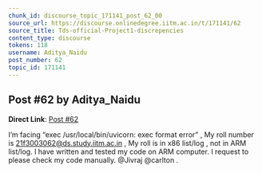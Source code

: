 ```yaml
---
chunk_id: discourse_topic_171141_post_62_00
source_url: https://discourse.onlinedegree.iitm.ac.in/t/171141/62
source_title: Tds-official-Project1-discrepencies
content_type: discourse
tokens: 118
username: Aditya_Naidu
post_number: 62
topic_id: 171141
---
```


## Post #62 by Aditya_Naidu

**Direct Link**: [Post #62](https://discourse.onlinedegree.iitm.ac.in/t/171141/62)

I’m facing “exec /usr/local/bin/uvicorn: exec format error” , My roll number is 21f3003062@ds.study.iitm.ac.in , My roll is in x86 list/log , not in ARM list/log. I have written and tested my code on ARM computer. I request to please check my code manually. @Jivraj @carlton .
